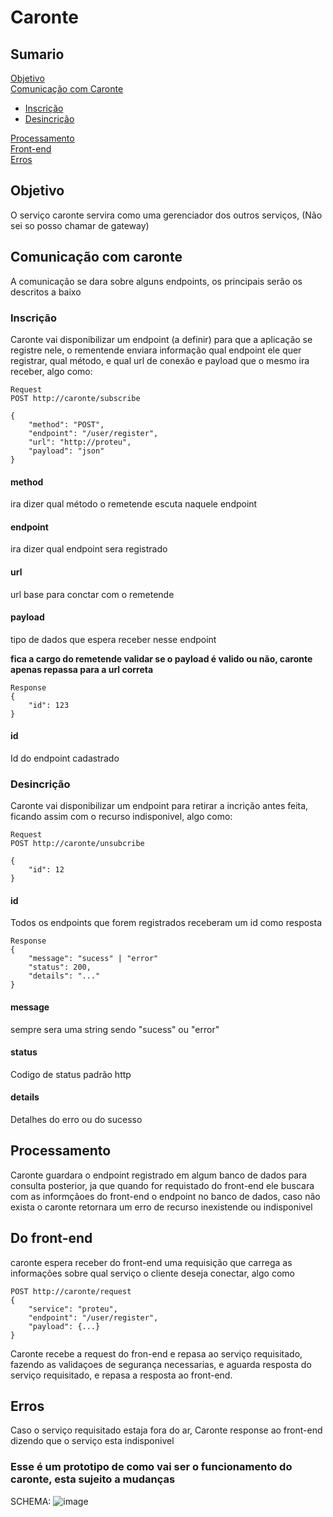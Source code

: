 # Caronte

## Sumario

[Objetivo](#objetivo) </br>
[Comunicação com Caronte](#comunicação-com-caronte) </br>

- [Inscrição](#inscrição) </br>
- [Desincrição](#desincrição) </br>

[Processamento](#processamento) </br>
[Front-end](#do-front-end) </br>
[Erros](#erros) </br>

## Objetivo

O serviço caronte servira como uma gerenciador dos outros serviços, (Não sei so posso chamar de gateway)

## Comunicação com caronte

A comunicação se dara sobre alguns endpoints, os principais serão os descritos a baixo

### Inscrição

Caronte vai disponibilizar um endpoint (a definir) para que a aplicação se registre nele, o rementende enviara informação qual endpoint ele quer registrar, qual método, e qual url de conexão e payload que o mesmo ira receber, algo como:

```
Request
POST http://caronte/subscribe

{
    "method": "POST",
    "endpoint": "/user/register",
    "url": "http://proteu",
    "payload": "json"
}
```

#### method

ira dizer qual método o remetende escuta naquele endpoint

#### endpoint

ira dizer qual endpoint sera registrado

#### url

url base para conctar com o remetende

#### payload

tipo de dados que espera receber nesse endpoint

**fica a cargo do remetende validar se o payload é valido ou não, caronte apenas repassa para a url correta**

```
Response
{
    "id": 123
}
```

#### id

Id do endpoint cadastrado

### Desincrição

Caronte vai disponibilizar um endpoint para retirar a incrição antes feita, ficando assim com o recurso indisponivel, algo como:

```
Request
POST http://caronte/unsubcribe

{
    "id": 12
}
```

#### id

Todos os endpoints que forem registrados receberam um id como resposta

```
Response
{
    "message": "sucess" | "error"
    "status": 200,
    "details": "..."
}
```

#### message

sempre sera uma string sendo "sucess" ou "error"

#### status

Codigo de status padrão http

#### details

Detalhes do erro ou do sucesso

## Processamento

Caronte guardara o endpoint registrado em algum banco de dados para consulta posterior, ja que quando for requistado do front-end ele buscara com as informçãoes do front-end o endpoint no banco de dados, caso não exista o caronte retornara um erro de recurso inexistende ou indisponivel

## Do front-end

caronte espera receber do front-end uma requisição que carrega as informações sobre qual serviço o cliente deseja conectar, algo como

```
POST http://caronte/request
{
    "service": "proteu",
    "endpoint": "/user/register",
    "payload": {...}
}
```

Caronte recebe a request do fron-end e repasa ao serviço requisitado, fazendo as validaçoes de segurança necessarias, e aguarda resposta do serviço requisitado, e repasa a resposta ao front-end.

## Erros

Caso o serviço requisitado estaja fora do ar,
Caronte response ao front-end dizendo que o serviço esta indisponivel

### **Esse é um prototipo de como vai ser o funcionamento do caronte, esta sujeito a mudanças**

SCHEMA:
![image](https://user-images.githubusercontent.com/77984278/234028738-1734820e-f602-4021-9af9-bde273a5da7e.png)

